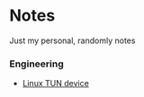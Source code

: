 # Notes

Just my personal, randomly notes

### Engineering

- [Linux TUN device](./_engineering/linux-tun-device.md)
